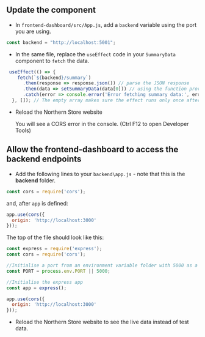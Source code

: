 ## Update the component

- In `frontend-dashboard/src/App.js`, add a `backend` variable using the port you are using.

```javascript
const backend = "http://localhost:5001";
```

- In the same file, replace the `useEffect` code in your `SummaryData` component to `fetch` the data.

```jsx
 useEffect(() => {
    fetch(`${backend}/summary`)
      .then(response => response.json()) // parse the JSON response
      .then(data => setSummaryData(data[0])) // using the function provided by useState
      .catch(error => console.error('Error fetching summary data:', error));
  }, []); // The empty array makes sure the effect runs only once after the initial rendering
```

- Reload the Northern Store website

  You will see a CORS error in the console. (Ctrl F12 to open Developer Tools)

## Allow the frontend-dashboard to access the backend endpoints

- Add the following lines to your `backend\app.js` - note that this is the **backend** folder. 

```javascript
const cors = require('cors');
```

and, after `app` is defined:

```javascript
app.use(cors({
  origin: 'http://localhost:3000'
}));
```

The top of the file should look like this:

```javascript
const express = require('express');
const cors = require('cors');

//Initialise a port from an environment variable folder with 5000 as a failsafe default
const PORT = process.env.PORT || 5000;

//Initialise the express app
const app = express();

app.use(cors({
  origin: 'http://localhost:3000'
}));
```

- Reload the Northern Store website to see the live data instead of test data. 
